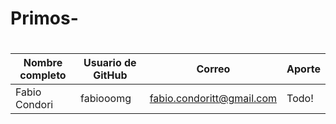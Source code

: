 # Primos-
#
| Nombre completo    | Usuario de GitHub | Correo                    | Aporte |
|--------------------|-------------------|---------------------------|--------|
| Fabio Condori      | fabiooomg         | fabio.condoritt@gmail.com | Todo!  |
